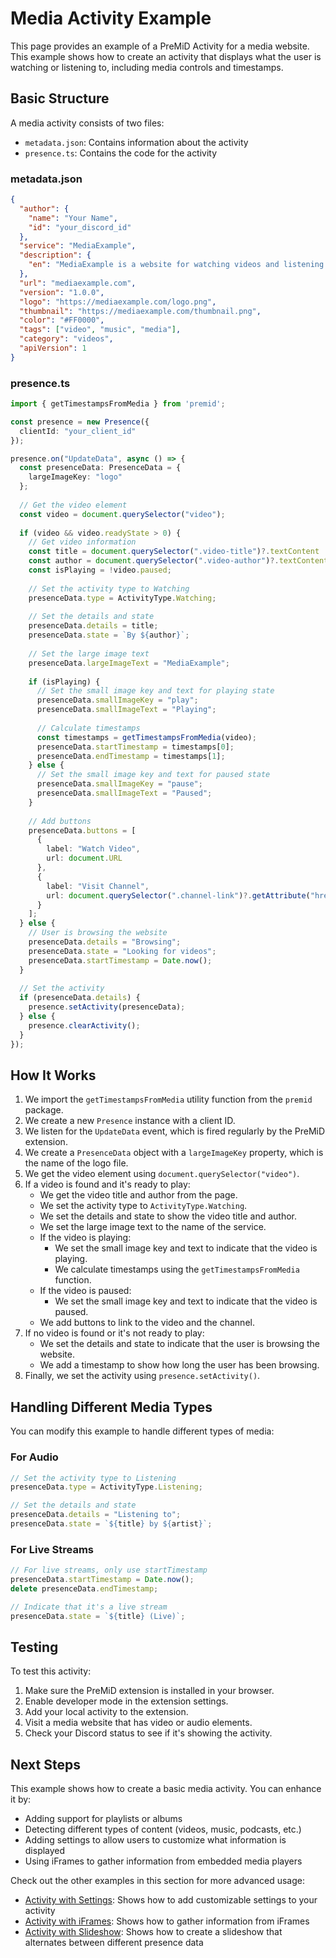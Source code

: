 # Media Activity Example

This page provides an example of a PreMiD Activity for a media website. This example shows how to create an activity that displays what the user is watching or listening to, including media controls and timestamps.

## Basic Structure

A media activity consists of two files:
- `metadata.json`: Contains information about the activity
- `presence.ts`: Contains the code for the activity

### metadata.json

```json
{
  "author": {
    "name": "Your Name",
    "id": "your_discord_id"
  },
  "service": "MediaExample",
  "description": {
    "en": "MediaExample is a website for watching videos and listening to music."
  },
  "url": "mediaexample.com",
  "version": "1.0.0",
  "logo": "https://mediaexample.com/logo.png",
  "thumbnail": "https://mediaexample.com/thumbnail.png",
  "color": "#FF0000",
  "tags": ["video", "music", "media"],
  "category": "videos",
  "apiVersion": 1
}
```

### presence.ts

```typescript
import { getTimestampsFromMedia } from 'premid';

const presence = new Presence({
  clientId: "your_client_id"
});

presence.on("UpdateData", async () => {
  const presenceData: PresenceData = {
    largeImageKey: "logo"
  };
  
  // Get the video element
  const video = document.querySelector("video");
  
  if (video && video.readyState > 0) {
    // Get video information
    const title = document.querySelector(".video-title")?.textContent || "Unknown video";
    const author = document.querySelector(".video-author")?.textContent || "Unknown author";
    const isPlaying = !video.paused;
    
    // Set the activity type to Watching
    presenceData.type = ActivityType.Watching;
    
    // Set the details and state
    presenceData.details = title;
    presenceData.state = `By ${author}`;
    
    // Set the large image text
    presenceData.largeImageText = "MediaExample";
    
    if (isPlaying) {
      // Set the small image key and text for playing state
      presenceData.smallImageKey = "play";
      presenceData.smallImageText = "Playing";
      
      // Calculate timestamps
      const timestamps = getTimestampsFromMedia(video);
      presenceData.startTimestamp = timestamps[0];
      presenceData.endTimestamp = timestamps[1];
    } else {
      // Set the small image key and text for paused state
      presenceData.smallImageKey = "pause";
      presenceData.smallImageText = "Paused";
    }
    
    // Add buttons
    presenceData.buttons = [
      {
        label: "Watch Video",
        url: document.URL
      },
      {
        label: "Visit Channel",
        url: document.querySelector(".channel-link")?.getAttribute("href") || document.URL
      }
    ];
  } else {
    // User is browsing the website
    presenceData.details = "Browsing";
    presenceData.state = "Looking for videos";
    presenceData.startTimestamp = Date.now();
  }
  
  // Set the activity
  if (presenceData.details) {
    presence.setActivity(presenceData);
  } else {
    presence.clearActivity();
  }
});
```

## How It Works

1. We import the `getTimestampsFromMedia` utility function from the `premid` package.
2. We create a new `Presence` instance with a client ID.
3. We listen for the `UpdateData` event, which is fired regularly by the PreMiD extension.
4. We create a `PresenceData` object with a `largeImageKey` property, which is the name of the logo file.
5. We get the video element using `document.querySelector("video")`.
6. If a video is found and it's ready to play:
   - We get the video title and author from the page.
   - We set the activity type to `ActivityType.Watching`.
   - We set the details and state to show the video title and author.
   - We set the large image text to the name of the service.
   - If the video is playing:
     - We set the small image key and text to indicate that the video is playing.
     - We calculate timestamps using the `getTimestampsFromMedia` function.
   - If the video is paused:
     - We set the small image key and text to indicate that the video is paused.
   - We add buttons to link to the video and the channel.
7. If no video is found or it's not ready to play:
   - We set the details and state to indicate that the user is browsing the website.
   - We add a timestamp to show how long the user has been browsing.
8. Finally, we set the activity using `presence.setActivity()`.

## Handling Different Media Types

You can modify this example to handle different types of media:

### For Audio

```typescript
// Set the activity type to Listening
presenceData.type = ActivityType.Listening;

// Set the details and state
presenceData.details = "Listening to";
presenceData.state = `${title} by ${artist}`;
```

### For Live Streams

```typescript
// For live streams, only use startTimestamp
presenceData.startTimestamp = Date.now();
delete presenceData.endTimestamp;

// Indicate that it's a live stream
presenceData.state = `${title} (Live)`;
```

## Testing

To test this activity:

1. Make sure the PreMiD extension is installed in your browser.
2. Enable developer mode in the extension settings.
3. Add your local activity to the extension.
4. Visit a media website that has video or audio elements.
5. Check your Discord status to see if it's showing the activity.

## Next Steps

This example shows how to create a basic media activity. You can enhance it by:

- Adding support for playlists or albums
- Detecting different types of content (videos, music, podcasts, etc.)
- Adding settings to allow users to customize what information is displayed
- Using iFrames to gather information from embedded media players

Check out the other examples in this section for more advanced usage:

- [Activity with Settings](/v1/examples/settings): Shows how to add customizable settings to your activity
- [Activity with iFrames](/v1/examples/iframes): Shows how to gather information from iFrames
- [Activity with Slideshow](/v1/examples/slideshow): Shows how to create a slideshow that alternates between different presence data

